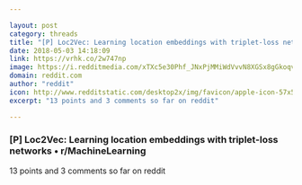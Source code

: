 ```yaml
---

layout: post
category: threads
title: "[P] Loc2Vec: Learning location embeddings with triplet-loss networks"
date: 2018-05-03 14:18:09
link: https://vrhk.co/2w747np
image: https://i.redditmedia.com/xTXc5e30Phf_JNxPjMMiWdVvvN8XGSx8gGkoqvb7av8.jpg?w=320&s=f7c1075092e42326c14288bf19eaab42
domain: reddit.com
author: "reddit"
icon: http://www.redditstatic.com/desktop2x/img/favicon/apple-icon-57x57.png
excerpt: "13 points and 3 comments so far on reddit"

---
```


### [P] Loc2Vec: Learning location embeddings with triplet-loss networks • r/MachineLearning

13 points and 3 comments so far on reddit